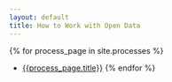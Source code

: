 ```yaml
---
layout: default
title: How to Work with Open Data
---
```


{% for process_page in site.processes %}
  * [{{process_page.title}}]({{process_page.url}})
{% endfor %}